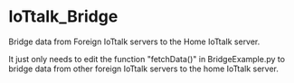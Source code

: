 # IoTtalk_Bridge
Bridge data from Foreign IoTtalk servers to the Home IoTtalk server.

It just only needs to edit the function "fetchData()" in BridgeExample.py to bridge data from other foreign IoTtalk servers to the home IoTtalk server.
